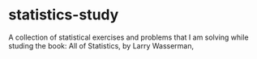 # statistics-study
A collection of statistical exercises and problems that I am solving while studing the book: All of Statistics, by Larry Wasserman, 
